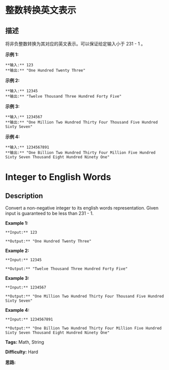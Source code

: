 # 整数转换英文表示

## 描述

将非负整数转换为其对应的英文表示。可以保证给定输入小于 231 \- 1 。

**示例 1:**

    
    
    **输入:** 123
    **输出:** "One Hundred Twenty Three"
    

**示例 2:**

    
    
    **输入:** 12345
    **输出:** "Twelve Thousand Three Hundred Forty Five"

**示例 3:**

    
    
    **输入:** 1234567
    **输出:** "One Million Two Hundred Thirty Four Thousand Five Hundred Sixty Seven"

**示例 4:**

    
    
    **输入:** 1234567891
    **输出:** "One Billion Two Hundred Thirty Four Million Five Hundred Sixty Seven Thousand Eight Hundred Ninety One"



# Integer to English Words

## Description



Convert a non-negative integer to its english words representation. Given input is guaranteed to be less than 231 \- 1.

**Example 1:**

    
    
    **Input:** 123
    **Output:** "One Hundred Twenty Three"
    

**Example 2:**

    
    
    **Input:** 12345
    **Output:** "Twelve Thousand Three Hundred Forty Five"

**Example 3:**

    
    
    **Input:** 1234567
    **Output:** "One Million Two Hundred Thirty Four Thousand Five Hundred Sixty Seven"
    

**Example 4:**

    
    
    **Input:** 1234567891
    **Output:** "One Billion Two Hundred Thirty Four Million Five Hundred Sixty Seven Thousand Eight Hundred Ninety One"
    


**Tags:** Math, String

**Difficulty:** Hard

**思路:**

